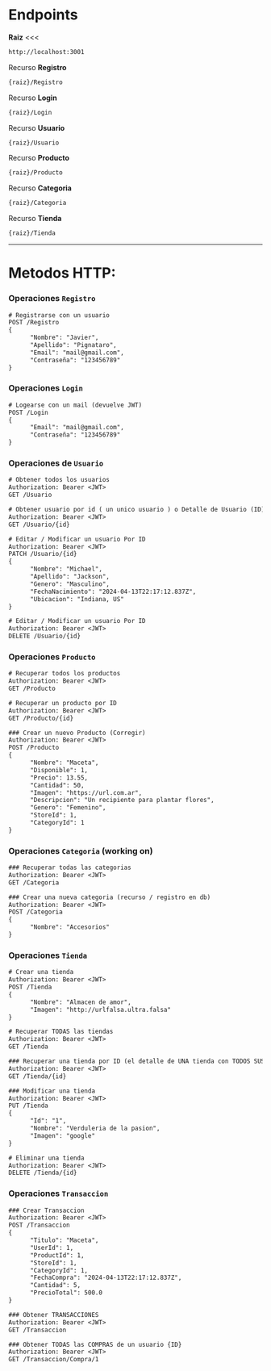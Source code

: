 # Endpoints

**Raiz** <<<
```txt
http://localhost:3001
```

Recurso **Registro**
```txt
{raiz}/Registro
```

Recurso **Login**
```txt
{raiz}/Login
```

Recurso **Usuario**
```txt
{raiz}/Usuario
```

Recurso **Producto**
```txt
{raiz}/Producto
```

Recurso **Categoria**
```txt
{raiz}/Categoria
```

Recurso **Tienda**
```txt
{raiz}/Tienda
```

---

# Metodos HTTP:

### Operaciones `Registro`

```txt
# Registrarse con un usuario
POST /Registro
{
      "Nombre": "Javier",
      "Apellido": "Pignataro",
      "Email": "mail@gmail.com",
      "Contraseña": "123456789"
}


```


### Operaciones `Login`

```txt
# Logearse con un mail (devuelve JWT)
POST /Login
{
      "Email": "mail@gmail.com",
      "Contraseña": "123456789"
}
```


### Operaciones de `Usuario`

```txt
# Obtener todos los usuarios
Authorization: Bearer <JWT>
GET /Usuario
```

```txt
# Obtener usuario por id ( un unico usuario ) o Detalle de Usuario (ID)
Authorization: Bearer <JWT>
GET /Usuario/{id}
```

```txt
# Editar / Modificar un usuario Por ID
Authorization: Bearer <JWT>
PATCH /Usuario/{id}
{
      "Nombre": "Michael",
      "Apellido": "Jackson",
      "Genero": "Masculino",
      "FechaNacimiento": "2024-04-13T22:17:12.837Z",
      "Ubicacion": "Indiana, US"
}
```

```txt
# Editar / Modificar un usuario Por ID
Authorization: Bearer <JWT>
DELETE /Usuario/{id}
```



### Operaciones `Producto`

```txt
# Recuperar todos los productos
Authorization: Bearer <JWT>
GET /Producto
```

```txt
# Recuperar un producto por ID
Authorization: Bearer <JWT>
GET /Producto/{id}
```

```txt
### Crear un nuevo Producto (Corregir)
Authorization: Bearer <JWT>
POST /Producto
{
      "Nombre": "Maceta",
      "Disponible": 1,
      "Precio": 13.55,
      "Cantidad": 50,
      "Imagen": "https://url.com.ar",
      "Descripcion": "Un recipiente para plantar flores",
      "Genero": "Femenino",
      "StoreId": 1,
      "CategoryId": 1
}
```


### Operaciones `Categoria` (working on)

```txt
### Recuperar todas las categorias
Authorization: Bearer <JWT>
GET /Categoria
```

```txt
### Crear una nueva categoria (recurso / registro en db)
Authorization: Bearer <JWT>
POST /Categoria
{
      "Nombre": "Accesorios"
}
```


### Operaciones `Tienda`

```txt
# Crear una tienda
Authorization: Bearer <JWT>
POST /Tienda
{
      "Nombre": "Almacen de amor",
      "Imagen": "http://urlfalsa.ultra.falsa"
}
```

```txt
# Recuperar TODAS las tiendas
Authorization: Bearer <JWT>
GET /Tienda
```

```txt
### Recuperar una tienda por ID (el detalle de UNA tienda con TODOS SUS PRODUCTOS)
Authorization: Bearer <JWT>
GET /Tienda/{id}
```

```txt
### Modificar una tienda
Authorization: Bearer <JWT>
PUT /Tienda
{
      "Id": "1",
      "Nombre": "Verduleria de la pasion",
      "Imagen": "google"
}
```

```txt
# Eliminar una tienda
Authorization: Bearer <JWT>
DELETE /Tienda/{id}
```


### Operaciones `Transaccion`

```txt
### Crear Transaccion
Authorization: Bearer <JWT>
POST /Transaccion
{
      "Titulo": "Maceta",
      "UserId": 1,
      "ProductId": 1,
      "StoreId": 1,
      "CategoryId": 1,
      "FechaCompra": "2024-04-13T22:17:12.837Z",
      "Cantidad": 5,
      "PrecioTotal": 500.0
}
```

```txt
### Obtener TRANSACCIONES
Authorization: Bearer <JWT>
GET /Transaccion
```

```txt
### Obtener TODAS las COMPRAS de un usuario {ID}
Authorization: Bearer <JWT>
GET /Transaccion/Compra/1
```
